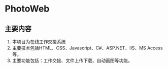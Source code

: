 # PhotoWeb
## 主要内容
1. 本项目为在线工作交接系统
2. 主要技术包括HTML、CSS、Javascript、C#、ASP.NET、IIS、MS Access等。
3. 主要功能包括：工作交接、文件上传下载、自动画图等功能。
